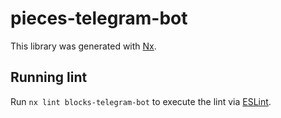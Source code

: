 # pieces-telegram-bot

This library was generated with [Nx](https://nx.dev).

## Running lint

Run `nx lint blocks-telegram-bot` to execute the lint via [ESLint](https://eslint.org/).

